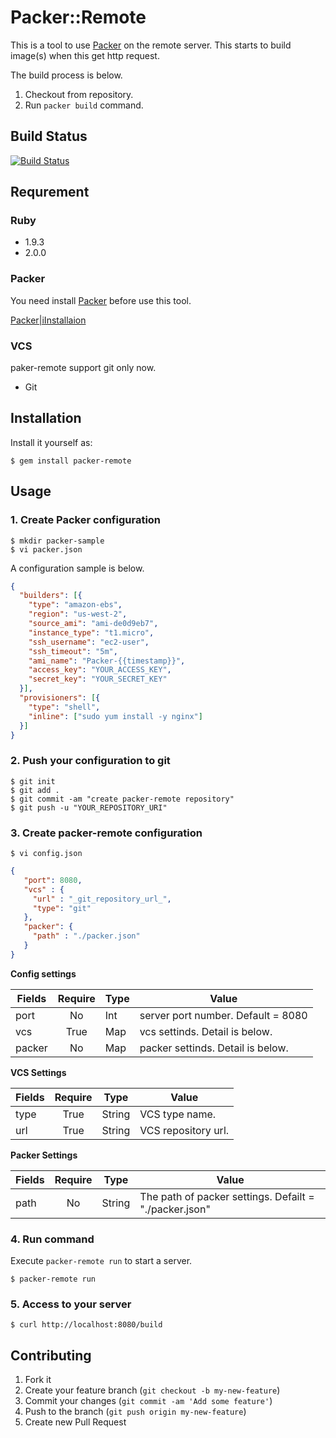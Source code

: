 # Packer::Remote

This is a tool to use [Packer](http://www.packer.io) on the remote server.
This starts to build image(s) when this get http request.

The build process is below.

1. Checkout from repository.
2. Run `packer build` command.

## Build Status

[![Build Status](https://travis-ci.org/Kuchitama/packer-remote.png)](https://travis-ci.org/Kuchitama/packer-remote)

## Requrement

### Ruby

* 1.9.3
* 2.0.0

### Packer

You need install [Packer](http://www.packer.io) before use this tool.

[Packer|iInstallaion](http://www.packer.io/docs/installation.html)

### VCS

paker-remote support git only now.

* Git


## Installation

Install it yourself as:

    $ gem install packer-remote

## Usage

### 1. Create Packer configuration

```
$ mkdir packer-sample
$ vi packer.json
```

A configuration sample is below.

```packer.json
{
  "builders": [{
    "type": "amazon-ebs",
    "region": "us-west-2",
    "source_ami": "ami-de0d9eb7",
    "instance_type": "t1.micro",
    "ssh_username": "ec2-user",
    "ssh_timeout": "5m",
    "ami_name": "Packer-{{timestamp}}",
    "access_key": "YOUR_ACCESS_KEY",
    "secret_key": "YOUR_SECRET_KEY"
  }],
  "provisioners": [{
    "type": "shell",
    "inline": ["sudo yum install -y nginx"]
  }]
}
```

### 2. Push your configuration to git

```
$ git init
$ git add .
$ git commit -am "create packer-remote repository"
$ git push -u "YOUR_REPOSITORY_URI"
```

### 3. Create packer-remote configuration

```
$ vi config.json
```

```config.json
{
   "port": 8080,
   "vcs" : {
     "url" : "_git_repository_url_",
     "type": "git"
   },
   "packer": {
     "path" : "./packer.json"
   }
}
```

**Config settings**

| Fields | Require | Type | Value                              |
|--------|:-------:|------|------------------------------------|
| port   | No      | Int  | server port number. Default = 8080 |
| vcs    | True    | Map  | vcs settinds. Detail is below.     |
| packer | No      | Map  | packer settinds. Detail is below.  |



**VCS Settings**

| Fields | Require | Type   | Value                              |
|--------|:-------:|--------|------------------------------------|
| type   | True    | String | VCS type name.                     |
| url    | True    | String | VCS repository url.                |

**Packer Settings**

| Fields | Require | Type   | Value                                                  |
|--------|:-------:|--------|--------------------------------------------------------|
| path   | No      | String | The path of packer settings. Defailt = "./packer.json" |

### 4. Run command

Execute `packer-remote run` to start a server.

```
$ packer-remote run
```

### 5. Access to your server

```
$ curl http://localhost:8080/build
```

## Contributing

1. Fork it
2. Create your feature branch (`git checkout -b my-new-feature`)
3. Commit your changes (`git commit -am 'Add some feature'`)
4. Push to the branch (`git push origin my-new-feature`)
5. Create new Pull Request
